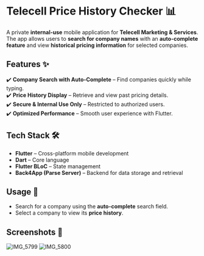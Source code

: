 # **Telecell Price History Checker** 📊  

A private **internal-use** mobile application for **Telecell Marketing & Services**. The app allows users to **search for company names** with an **auto-complete feature** and view **historical pricing information** for selected companies.  

## **Features** ✨  
✔️ **Company Search with Auto-Complete** – Find companies quickly while typing.  
✔️ **Price History Display** – Retrieve and view past pricing details.  
✔️ **Secure & Internal Use Only** – Restricted to authorized users.  
✔️ **Optimized Performance** – Smooth user experience with Flutter.  

## **Tech Stack** 🛠  
- **Flutter** – Cross-platform mobile development  
- **Dart** – Core language  
- **Flutter BLoC** – State management  
- **Back4App (Parse Server)** – Backend for data storage and retrieval  

## **Usage** 📝  
- Search for a company using the **auto-complete** search field.  
- Select a company to view its **price history**.

## **Screenshots** 📸  
![IMG_5799](https://github.com/user-attachments/assets/db4a2513-64c1-4d78-852d-e4d81cd8d34f)
![IMG_5800](https://github.com/user-attachments/assets/da9740e1-b0f7-4c1d-85a3-b0c1ff78e827)


